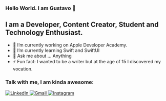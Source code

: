 ### Hello World. I am Gustavo  👋

## I am a Developer, Content Creator, Student and Technology Enthusiast.

- 🔭 I’m currently working on Apple Developer Academy.
- 🌱 I’m currently learning Swift and SwiftUI
- 💬 Ask me about ... Anything
- ⚡ Fun fact: I wanted to be a writer but at the age of 15 I discovered my vocation.

### Talk with me, I am kinda awesome:

<p>
  <a href="https://www.linkedin.com/in/gustavo-gabriel-anjos/">
    <img alt="LinkedIn" src="https://img.shields.io/badge/linkedin%20-%230077B5.svg?&style=for-the-badge&logo=linkedin&logoColor=white"/>
  </a>

   <a href="mailto:gustavoanjos42@gmail.com">
      <img alt="Gmail" src="https://img.shields.io/badge/Gmail-D14836?style=for-the-badge&logo=gmail&logoColor=white" />
  </a>
  
  <a href="https://www.instagram.com/programadordebugado/">
    <img alt="Instagram" src="https://img.shields.io/badge/Instagram%20-%23E4405F.svg?&style=for-the-badge&logo=Instagram&logoColor=white"/>
  </a>
</p>

